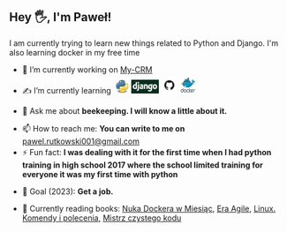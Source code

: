 ## Hey 🖐, I'm Paweł!


I am currently trying to learn new things related to Python and Django. I'm also learning docker in my free time



- 🔭 I’m currently working on [My-CRM](https://github.com/Pawelooo/My-CRM)
- <p style="margin-top: 0.2em;">✍ I’m currently learning &nbsp;<img src="Python.svg.png" alt="drawing" width="25px" height="25px" style="padding-top: 0.5em;"/>&nbsp;<img src="django2.png" alt="drawing" width="50px" height="25px"/>&nbsp;<img src="git.png" alt="drawing" width="30px" height="30px"/>&nbsp;<img src="docker.png" alt="drawing" width="30px" height="30px"/></p>
- <p style="margin-top: 0.2em;">💬 Ask me about   <strong>beekeeping. I will know a little about it.</strong></p>
- 📫 How to reach me:   <strong>You can write to me on </strong>[pawel.rutkowski001@gmail.com](mailto:pawel.rutkowski001@gmail.com)
- <p style="margin-top: 0.2em;">⚡ Fun fact:   <strong>I was dealing with it for the first time when I had python training in high school 2017 where the school limited training for everyone it was my first time with python</strong></p>
- <p style="margin-top: 0.2em;">🎯 Goal (2023):   <strong>Get a job.</strong></p>
- <p style="margin-top: 0.2em;">📖 Currently reading books: <a href="https://helion.pl/ksiazki/nauka-dockera-w-miesiac-elton-stoneman,naudoc.htm#format/d)https://helion.pl/ksiazki/nauka-dockera-w-miesiac-elton-stoneman,naudoc.htm#format/d" target="_blank">Nuka Dockera w Miesiąc</a>, <a href="https://helion.pl/ksiazki/era-agile-o-tym-jak-sprytne-firmy-ksztaltuja-swoja-efektywnosc-stephen-denning,eragil.htm#format/d" target="_blank">Era Agile</a>, <a href="https://helion.pl/ksiazki/linux-komendy-i-polecenia-wydanie-vi-lukasz-sosna,linkp6.htm#format/d" target="_blank">Linux. Komendy i polecenia</a>, <a href="https://helion.pl/ksiazki/mistrz-czystego-kodu-kodeks-postepowania-profesjonalnych-programistow-robert-c-martin,mckkvv.htm#format/d" target="_blank">Mistrz czystego kodu</a>
